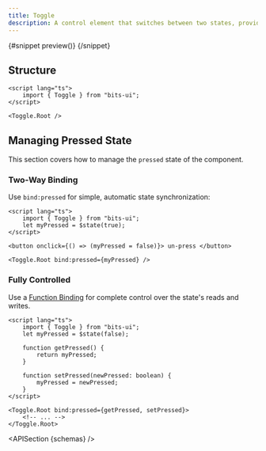 ```yaml
---
title: Toggle
description: A control element that switches between two states, providing a binary choice.
---
```


<script>
	import { APISection, ComponentPreviewV2, ToggleDemo } from '$lib/components/index.js'
	let { schemas } = $props()
</script>

<ComponentPreviewV2 name="toggle-demo" componentName="Toggle">

{#snippet preview()}
<ToggleDemo />
{/snippet}

</ComponentPreviewV2>

## Structure

```svelte
<script lang="ts">
	import { Toggle } from "bits-ui";
</script>

<Toggle.Root />
```

## Managing Pressed State

This section covers how to manage the `pressed` state of the component.

### Two-Way Binding

Use `bind:pressed` for simple, automatic state synchronization:

```svelte
<script lang="ts">
	import { Toggle } from "bits-ui";
	let myPressed = $state(true);
</script>

<button onclick={() => (myPressed = false)}> un-press </button>

<Toggle.Root bind:pressed={myPressed} />
```

### Fully Controlled

Use a [Function Binding](https://svelte.dev/docs/svelte/bind#Function-bindings) for complete control over the state's reads and writes.

```svelte
<script lang="ts">
	import { Toggle } from "bits-ui";
	let myPressed = $state(false);

	function getPressed() {
		return myPressed;
	}

	function setPressed(newPressed: boolean) {
		myPressed = newPressed;
	}
</script>

<Toggle.Root bind:pressed={getPressed, setPressed}>
	<!-- ... -->
</Toggle.Root>
```

<APISection {schemas} />
